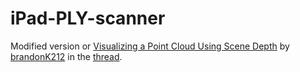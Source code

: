 # iPad-PLY-scanner

Modified version or [Visualizing a Point Cloud Using Scene Depth](https://developer.apple.com/documentation/arkit/environmental_analysis/visualizing_a_point_cloud_using_scene_depth) by [brandonK212](https://developer.apple.com/forums/profile/brandonK212) in the [thread](https://developer.apple.com/forums/thread/658109).



